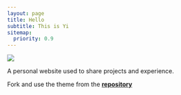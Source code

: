 ```yaml
---
layout: page
title: Hello
subtitle: This is Yi
sitemap:
  priority: 0.9
---
```


<img src="{{ '/assets/img/pudhina.jpg' | prepend: site.baseurl }}" id="about-img">

<div id="describe-text">
	<p>A personal website used to share projects and experience.</p>
	<p>Fork and use the theme from the <strong> <a href="https://github.com/knhash/Pudhina"> repository</a> </strong></p>
</div>
